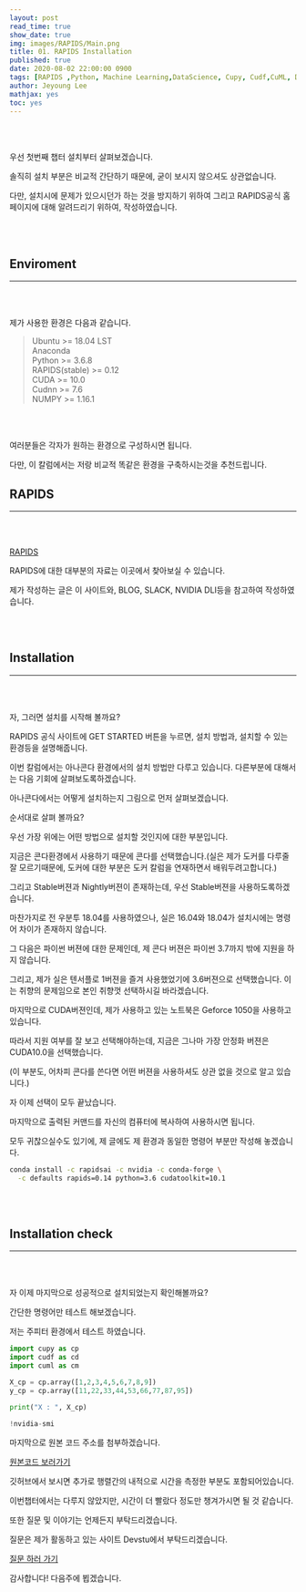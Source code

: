 ```yaml
---
layout: post
read_time: true
show_date: true
img: images/RAPIDS/Main.png
title: 01. RAPIDS Installation
published: true
date: 2020-08-02 22:00:00 0900
tags: [RAPIDS ,Python, Machine Learning,DataScience, Cupy, Cudf,CuML, Data, Data Science]
author: Jeyoung Lee
mathjax: yes 
toc: yes 
---
```


<br><br>
  
  우선 첫번째 챕터 설치부터 살펴보겠습니다.
  
  솔직히 설치 부분은 비교적 간단하기 때문에, 굳이 보시지 않으셔도 상관없습니다.
  
  다만, 설치시에 문제가 있으시던가 하는 것을 방지하기 위하여 그리고 RAPIDS공식 홈페이지에 대해 알려드리기 위하여, 작성하였습니다.
  
 
  <br><br>
  
## Enviroment
---
  <br><br>
  
  제가 사용한 환경은 다음과 같습니다.
  
>Ubuntu >= 18.04 LST
><br>Anaconda
><br>Python >= 3.6.8
><br>RAPIDS(stable) >= 0.12
><br>CUDA >= 10.0
><br>Cudnn >= 7.6
><br>NUMPY >= 1.16.1
  
  <br><br>
  
  여러분들은 각자가 원하는 환경으로 구성하시면 됩니다.
  
  다만, 이 칼럼에서는 저랑 비교적 똑같은 환경을 구축하시는것을 추천드립니다.

  
## RAPIDS
---
  <br><br>
  
  [RAPIDS](https://rapids.ai/)
  
  RAPIDS에 대한 대부분의 자료는 이곳에서 찾아보실 수 있습니다.
  
  제가 작성하는 글은 이 사이트와, BLOG, SLACK, NVIDIA DLI등을 참고하여 작성하였습니다.
  
  <br><br>
  
## Installation
---

  <br><br>
  
  자, 그러면 설치를 시작해 볼까요?
  
  RAPIDS 공식 사이트에 GET STARTED 버튼을 누르면, 설치 방법과, 설치할 수 있는 환경등을 설명해줍니다.
  
  이번 칼럼에서는 아나콘다 환경에서의 설치 방법만 다루고 있습니다. 다른부분에 대해서는 다음 기회에 살펴보도록하겠습니다.
  
  아나콘다에서는 어떻게 설치하는지 그림으로 먼저 살펴보겠습니다.
  
  
<amp-img src="{{ site.url }}/assets/img/images/RAPIDS/install/RAPIS_install.png" width="656" height="400" layout="responsive" alt="" class="mb3"></amp-img>
  
  순서대로 살펴 볼까요?
  
  우선 가장 위에는 어떤 방법으로 설치할 것인지에 대한 부분입니다.
  
  지금은 콘다환경에서 사용하기 때문에 콘다를 선택했습니다.(실은 제가 도커를 다루줄 잘 모르기때문에, 도커에 대한 부분은 도커 칼럼을 연재하면서 배워두려고합니다.)
  
  그리고 Stable버젼과 Nightly버젼이 존재하는데, 우선 Stable버젼을 사용하도록하겠습니다.
  
  마찬가지로 전 우분투 18.04를 사용하였으나, 실은 16.04와 18.04가 설치시에는 명령어 차이가 존재하지 않습니다.
  
  그 다음은 파이썬 버젼에 대한 문제인데, 제 콘다 버젼은 파이썬 3.7까지 밖에 지원을 하지 않습니다.
  
  그리고, 제가 실은 텐서플로 1버젼을 즐겨 사용했었기에 3.6버젼으로 선택했습니다. 이는 취향의 문제임으로 본인 취향껏 선택하시길 바라겠습니다.
  
  마지막으로 CUDA버젼인데, 제가 사용하고 있는 노트북은 Geforce 1050을 사용하고 있습니다.
  
  따라서 지원 여부를 잘 보고 선택해야하는데, 지금은 그나마 가장 안정화 버젼은 CUDA10.0을 선택했습니다.
  
  (이 부분도, 어차피 콘다를 쓴다면 어떤 버젼을 사용하셔도 상관 없을 것으로 알고 있습니다.)
  
  자 이제 선택이 모두 끝났습니다.
  
  마지막으로 출력된 커맨드를 자신의 컴퓨터에 복사하여 사용하시면 됩니다.
  
  모두 귀찮으실수도 있기에, 제 글에도 제 환경과 동일한 명령어 부분만 작성해 놓겠습니다.
  
  ```bash
  conda install -c rapidsai -c nvidia -c conda-forge \
    -c defaults rapids=0.14 python=3.6 cudatoolkit=10.1
  ```
  
  <br><br>
  
## Installation check
---

  <br><br>
  
  자 이제 마지막으로 성공적으로 설치되었는지 확인해볼까요?
  
  간단한 명령어만 테스트 해보겠습니다.
  
  저는 주피터 환경에서 테스트 하였습니다.
  
  ```python
  import cupy as cp
  import cudf as cd
  import cuml as cm
  ```
  
  ```python  
  X_cp = cp.array([1,2,3,4,5,6,7,8,9])
  y_cp = cp.array([11,22,33,44,53,66,77,87,95])

  print("X : ", X_cp)

  !nvidia-smi
  ```
  
<amp-img src="{{ site.url }}/assets/img/images/RAPIDS/install/Testing.png" width="656" height="400" layout="responsive" alt="" class="mb3"></amp-img>
  
  마지막으로 원본 코드 주소를 첨부하겠습니다.
  
  [원본코드 보러가기](https://github.com/Ign0reLee/Data_Science_With_RAPIDS/blob/master/Chapter%2001.Installation/Testing_Installation.ipynb)
  
  깃허브에서 보시면 추가로 행렬간의 내적으로 시간을 측정한 부분도 포함되어있습니다.
  
  이번챕터에서는 다루지 않았지만, 시간이 더 빨랐다 정도만 챙겨가시면 될 것 같습니다.

  또한 질문 및 이야기는 언제든지 부탁드리겠습니다.

  질문은 제가 활동하고 있는 사이트 Devstu에서 부탁드리겠습니다.

  [질문 하러 가기](https://devstu.co.kr)
  
  감사합니다! 다음주에 뵙겠습니다.